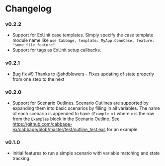 # Changelog

### v0.2.2
- Support for ExUnit case templates. Simply specify the case template module name like
`use Cabbage, template: MyApp.ConnCase, feature: "some_file.feature"`
- Support for tags as ExUnit setup callbacks.

### v0.2.1
- Bug fix #9 Thanks to @shdblowers - Fixes updating of state properly from one step to the next

### v0.2.0
- Support for Scenario Outlines. Scenario Outlines are supported by expanding them into
basic scenarios by filling in all variables. The name of each scenario is appended to have
`(Example x)` where `x` is the row from the `Examples` block in the Scenario Outline. See
https://github.com/cabbage-ex/cabbage/blob/master/test/outline_test.exs for an example.

### v0.1.0

- Initial features to run a simple scenario with variable matching and state tracking.
